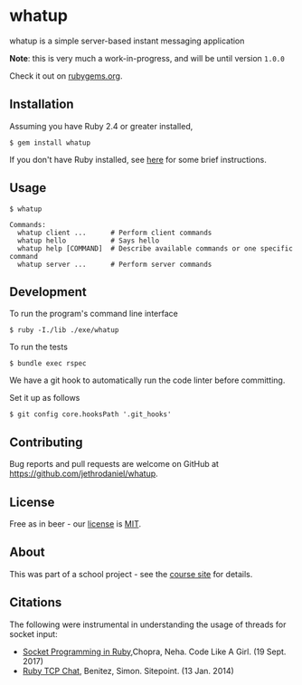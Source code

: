 # whatup

whatup is a simple server-based instant messaging application

**Note**: this is very much a work-in-progress, and will be until version `1.0.0`

Check it out on [rubygems.org](https://rubygems.org/gems/whatup).

## Installation

Assuming you have Ruby 2.4 or greater installed,

```
$ gem install whatup
```

If you don't have Ruby installed, see [here](docs/installing_ruby.md) for some
brief instructions.

## Usage

```
$ whatup

Commands:
  whatup client ...      # Perform client commands
  whatup hello           # Says hello
  whatup help [COMMAND]  # Describe available commands or one specific command
  whatup server ...      # Perform server commands
```

## Development

To run the program's command line interface

```
$ ruby -I./lib ./exe/whatup
```

To run the tests

```
$ bundle exec rspec
```

We have a git hook to automatically run the code linter before committing.

Set it up as follows

```
$ git config core.hooksPath '.git_hooks'
```

## Contributing

Bug reports and pull requests are welcome on GitHub at <https://github.com/jethrodaniel/whatup>.

## License

Free as in beer - our [license](https://github.com/jethrodaniel/whatup/blob/master/LICENSE) is [MIT](https://opensource.org/licenses/MIT).

## About

This was part of a school project - see the [course site](http://www.cs.memphis.edu/~kanyang/COMP3825-sp19.html) for details.

## Citations

The following were instrumental in understanding the usage of threads for socket input:

- [Socket Programming in Ruby](https://code.likeagirl.io/socket-programming-in-ruby-f714131336fd),Chopra, Neha. Code Like A Girl. (19 Sept. 2017)
- [Ruby TCP Chat](www.sitepoint.com/ruby-tcp-chat/), Benitez, Simon. Sitepoint. (13 Jan. 2014)

